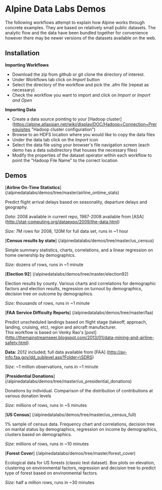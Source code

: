 Alpine Data Labs Demos
======================

The following workflows attempt to explain how Alpine works through concrete examples.  They are based on relatively small public datasets.  The analytic flow and the data have been bundled together for convenience however there may be newer versions of the datasets available on the web.

Installation
------------


__Importing Workflows__

* Download the zip from github or git clone the directory of interest.
* Under Workflows tab click on _Import_ button 
* Select the directory of the workflow and pick the .afm file (repeat as necessary)
* Check the workflow you want to import and click on _Import_ or _Import and Open_

__Importing Data__

* Create a data source pointing to your [Hadoop cluster] (https://alpine.atlassian.net/wiki/display/DOC/Hadoop+Connection+Prerequisites "Hadoop cluster configuration")
* Browse to an HDFS location where you would like to copy the data files
* Under the data tab click on the _Import_ icon
* Select the data file using your browser's file navigation screen (each demo has a data subdirectory that houses the necessary files)
* Modify the properties of the dataset operator within each workflow to point the "Hadoop File Name" to the correct location

Demos
-----

[__Airline On-Time Statistics__] (/alpinedatalabs/demos/tree/master/airline_ontime_stats)

Predict flight arrival delays based on seasonality, departure delays and geography.

_Data:_ 2008 available in current repo, 1987-2008 available from [ASA] (http://stat-computing.org/dataexpo/2009/the-data.html) 

_Size:_ 7M rows for 2008, 120M for full data set, runs in ~1 hour

[__Census results by state__] (/alpinedatalabs/demos/tree/master/us_census)

Simple summary statistics, charts, correlations, and a linear regression on home ownership by demographics.

_Size:_ dozens of rows, runs in ~1 minute


[__Election 92__] (/alpinedatalabs/demos/tree/master/election92)

Election results by county.
Various charts and correlations for demographic factors and election results, regression on turnout by demographics, decision tree on outcome by demographics.

_Size:_ thousands of rows, runs in ~1 minute

[__FAA Service Difficulty Reports__] (/alpinedatalabs/demos/tree/master/faa)

Predict unscheduled landings based on flight stage (takeoff, approach, landing, cruising, etc), region and aircraft manufacturer.  
This workflow is based on Venky Rao's [post] (http://themainstreamseer.blogspot.com/2013/01/data-mining-and-airline-safety.html).

 __Data:__ 2012 included; full data available from [FAA] (http://av-info.faa.gov/dd_sublevel.asp?Folder=\SDRS)
 
_Size:_ ~1 million observations, runs in ~1 minute


[__Presidential Donations__] (/alpinedatalabs/demos/tree/master/us_presidential_donations)

Donations by individual.
Comparison of the distribution of contributions at various donation levels

_Size:_ millions of rows, runs in ~5 minutes


[__US Census__] (/alpinedatalabs/demos/tree/master/us_census_full)

1% sample of census data. Frequency chart and correlations, decision tree on marital status by demographics, regression on income by demographics, clusters based on demographics.

_Size:_ millions of rows, runs in ~10 minutes

[__Forest Cover__] (/alpinedatalabs/demos/tree/master/forest_cover)

Ecological data for US forests (classic test dataset).
Box plots on elevation, clustering on environmental factors, regression and decision tree to predict type of forest based on environmental factors.

_Size:_ half a million rows, runs in ~30 minutes


 
